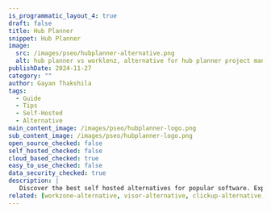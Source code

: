 ```yaml
---
is_programmatic_layout_4: true
draft: false
title: Hub Planner
snippet: Hub Planner
image:
  src: /images/pseo/hubplanner-alternative.png
  alt: hub planner vs worklenz, alternative for hub planner project managemet tool, task management, resource management, productivity, self-hosted
publishDate: 2024-11-27
category: ""
author: Gayan Thakshila
tags:
  - Guide
  - Tips
  - Self-Hosted
  - Alternative
main_content_image: /images/pseo/hubplanner-logo.png
sub_content_image: /images/pseo/hubplanner-logo.png
open_source_checked: false
self_hosted_checked: false
cloud_based_checked: true
easy_to_use_checked: false
data_security_checked: true
description: |
   Discover the best self hosted alternatives for popular software. Explore our comprehensive guides and find the perfect solution for your needs today.
related: [workzone-alternative, visor-alternative, clickup-alternative, slack-alternative]
---
```

